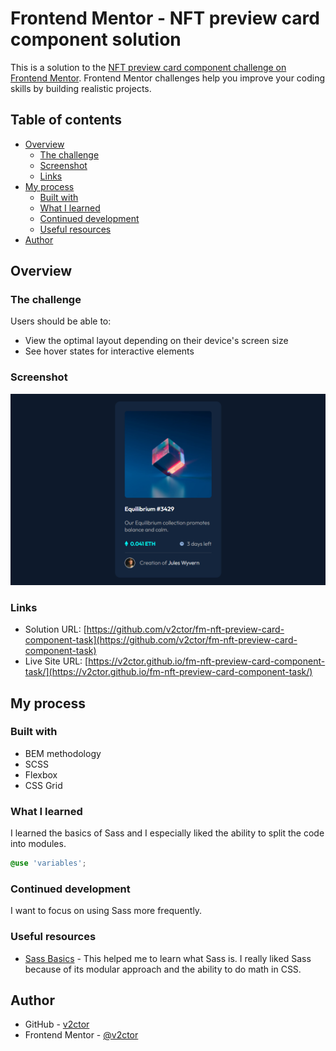 # Frontend Mentor - NFT preview card component solution

This is a solution to the [NFT preview card component challenge on Frontend Mentor](https://www.frontendmentor.io/challenges/nft-preview-card-component-SbdUL_w0U). Frontend Mentor challenges help you improve your coding skills by building realistic projects. 

## Table of contents

- [Overview](#overview)
  - [The challenge](#the-challenge)
  - [Screenshot](#screenshot)
  - [Links](#links)
- [My process](#my-process)
  - [Built with](#built-with)
  - [What I learned](#what-i-learned)
  - [Continued development](#continued-development)
  - [Useful resources](#useful-resources)
- [Author](#author)

## Overview

### The challenge

Users should be able to:

- View the optimal layout depending on their device's screen size
- See hover states for interactive elements

### Screenshot

![Screenshot](./screenshot.png)

### Links

- Solution URL: [https://github.com/v2ctor/fm-nft-preview-card-component-task](https://github.com/v2ctor/fm-nft-preview-card-component-task)
- Live Site URL: [https://v2ctor.github.io/fm-nft-preview-card-component-task/](https://v2ctor.github.io/fm-nft-preview-card-component-task/)

## My process

### Built with

- BEM methodology
- SCSS
- Flexbox
- CSS Grid

### What I learned

I learned the basics of Sass and I especially liked the ability to split the code into modules.

```scss
@use 'variables';
```

### Continued development

I want to focus on using Sass more frequently.

### Useful resources

- [Sass Basics](https://sass-lang.com/guide) - This helped me to learn what Sass is. I really liked Sass because of its modular approach and the ability to do math in CSS.

## Author

- GitHub - [v2ctor](https://github.com/v2ctor)
- Frontend Mentor - [@v2ctor](https://www.frontendmentor.io/profile/v2ctor)